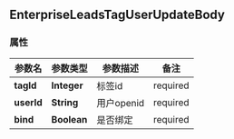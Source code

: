 <a name="EnterpriseLeadsTagUserUpdateBody"></a>
## EnterpriseLeadsTagUserUpdateBody
### 属性
参数名 | 参数类型 | 参数描述 | 备注
------------ | ------------- | ------------- | -------------
**tagId** | **Integer** | 标签id |  required 
**userId** | **String** | 用户openid |  required 
**bind** | **Boolean** | 是否绑定 |  required 




